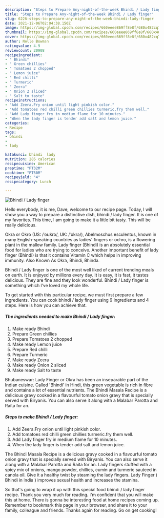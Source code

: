 ```yaml
---
description: "Steps to Prepare Any-night-of-the-week Bhindi / Lady finger"
title: "Steps to Prepare Any-night-of-the-week Bhindi / Lady finger"
slug: 6226-steps-to-prepare-any-night-of-the-week-bhindi-lady-finger
date: 2021-12-06T02:04:38.150Z
image: https://img-global.cpcdn.com/recipes/660eeee869ff8e8f/680x482cq70/bhindi-lady-finger-recipe-main-photo.jpg
thumbnail: https://img-global.cpcdn.com/recipes/660eeee869ff8e8f/680x482cq70/bhindi-lady-finger-recipe-main-photo.jpg
cover: https://img-global.cpcdn.com/recipes/660eeee869ff8e8f/680x482cq70/bhindi-lady-finger-recipe-main-photo.jpg
author: Nelle Bowman
ratingvalue: 4.9
reviewcount: 20908
recipeingredient:
- " Bhindi"
- " Green chillies"
- " Tomatoes 2 chopped"
- " Lemon juice"
- " Red chilli"
- " Turmeric"
- " Zeera"
- " Onion 2 sliced"
- " Salt to taste"
recipeinstructions:
- "Add Zeera.Fry onion until light pinkish color."
- "Add tomatoes red chilli green chillies turmeric.fry them well."
- "Add Lady finger fry in medium flame for 10 minutes."
- "When the lady finger is tender add salt and lemon juice."
categories:
- Recipe
tags:
- bhindi
- 
- lady

katakunci: bhindi  lady 
nutrition: 285 calories
recipecuisine: American
preptime: "PT32M"
cooktime: "PT50M"
recipeyield: "4"
recipecategory: Lunch

---
```



![Bhindi / Lady finger](https://img-global.cpcdn.com/recipes/660eeee869ff8e8f/680x482cq70/bhindi-lady-finger-recipe-main-photo.jpg)

Hello everybody, it is me, Dave, welcome to our recipe page. Today, I will show you a way to prepare a distinctive dish, bhindi / lady finger. It is one of my favorites. This time, I am going to make it a little bit tasty. This will be really delicious.

Okra or Okro (US: /ˈoʊkrə/, UK: /ˈɒkrə/), Abelmoschus esculentus, known in many English-speaking countries as ladies&#39; fingers or ochro, is a flowering plant in the mallow family. Lady finger (Bhindi) is an absolutely essential food for ladies who are trying to conceive. Another important benefit of lady finger (Bhindi) is that it contains Vitamin C which helps in improving immunity. Also Known As Okra, Bhindi, Bhinda.

Bhindi / Lady finger is one of the most well liked of current trending meals on earth. It is enjoyed by millions every day. It is easy, it is fast, it tastes delicious. They are fine and they look wonderful. Bhindi / Lady finger is something which I've loved my whole life.


To get started with this particular recipe, we must first prepare a few ingredients. You can cook bhindi / lady finger using 9 ingredients and 4 steps. Here is how you can achieve that.

<!--inarticleads1-->

##### The ingredients needed to make Bhindi / Lady finger:

1. Make ready  Bhindi
1. Prepare  Green chillies
1. Prepare  Tomatoes 2 chopped
1. Make ready  Lemon juice
1. Prepare  Red chilli
1. Prepare  Turmeric
1. Make ready  Zeera
1. Make ready  Onion 2 sliced
1. Make ready  Salt to taste


Bhubaneswar: Lady Finger or Okra has been an inseparable part of the Indian cuisine. Called &#39;Bhindi&#39; in Hindi, this green vegetable is rich in fibre and contains a lot of essential nutrients. The Bhindi Masala Recipe is a delicious gravy cooked in a flavourful tomato onion gravy that is specially served with Biryanis. You can also serve it along with a Malabar Parotta and Raita for an. 

<!--inarticleads2-->

##### Steps to make Bhindi / Lady finger:

1. Add Zeera.Fry onion until light pinkish color.
1. Add tomatoes red chilli green chillies turmeric.fry them well.
1. Add Lady finger fry in medium flame for 10 minutes.
1. When the lady finger is tender add salt and lemon juice.


The Bhindi Masala Recipe is a delicious gravy cooked in a flavourful tomato onion gravy that is specially served with Biryanis. You can also serve it along with a Malabar Parotta and Raita for an. Lady fingers stuffed with a spicy mix of onions, mango powder, chillies, cumin and turmeric sauteed in canola oil. Give it a healthy twist by steaming the lady fingers. Lady Finger ( Bhindi in India ) improves sexual health and increases the stamina. 

So that's going to wrap it up with this special food bhindi / lady finger recipe. Thank you very much for reading. I'm confident that you will make this at home. There is gonna be interesting food at home recipes coming up. Remember to bookmark this page in your browser, and share it to your family, colleague and friends. Thanks again for reading. Go on get cooking!

